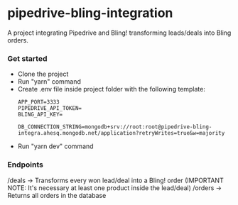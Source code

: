 # pipedrive-bling-integration
A project integrating Pipedrive and Bling! transforming leads/deals into Bling orders.

### Get started
* Clone the project
* Run "yarn" command
* Create .env file inside project folder with the following template:
  ```
  APP_PORT=3333
  PIPEDRIVE_API_TOKEN=
  BLING_API_KEY=

  DB_CONNECTION_STRING=mongodb+srv://root:root@pipedrive-bling-integra.ahesq.mongodb.net/application?retryWrites=true&w=majority 
  ```
* Run "yarn dev" command


### Endpoints
/deals -> Transforms every won lead/deal into a Bling! order (IMPORTANT NOTE: It's necessary at least one product inside the lead/deal)
/orders -> Returns all orders in the database
